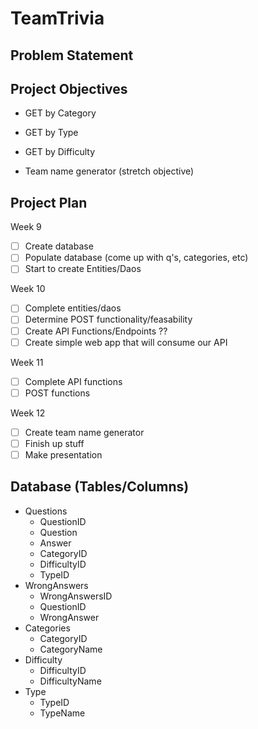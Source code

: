 # TeamTrivia

## Problem Statement


## Project Objectives
* GET by Category
* GET by Type
* GET by Difficulty

* Team name generator (stretch objective)

## Project Plan
Week 9
- [ ] Create database
- [ ] Populate database (come up with q's, categories, etc)
- [ ] Start to create Entities/Daos

Week 10
- [ ] Complete entities/daos
- [ ] Determine POST functionality/feasability
- [ ] Create API Functions/Endpoints ??
- [ ] Create simple web app that will consume our API

Week 11
- [ ] Complete API functions
- [ ] POST functions

Week 12
- [ ] Create team name generator
- [ ] Finish up stuff
- [ ] Make presentation

## Database (Tables/Columns)
* Questions
  * QuestionID
  * Question
  * Answer
  * CategoryID
  * DifficultyID
  * TypeID
* WrongAnswers
  * WrongAnswersID
  * QuestionID
  * WrongAnswer
* Categories
  * CategoryID
  * CategoryName
* Difficulty
  * DifficultyID
  * DifficultyName
* Type
  * TypeID
  * TypeName
